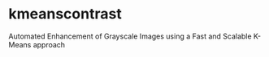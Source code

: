 # kmeanscontrast
Automated Enhancement of Grayscale Images using a Fast and Scalable K-Means approach
